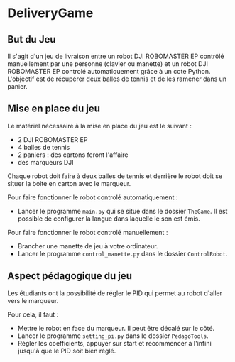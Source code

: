 # DeliveryGame

## But du Jeu

Il s'agit d'un jeu de livraison entre un robot DJI ROBOMASTER EP contrôlé manuellement par une personne (clavier ou manette) et un robot DJI ROBOMASTER EP controlé automatiquement grâce à un cote Python. L'objectif est de récupérer deux balles de tennis et de les ramener dans un panier.

## Mise en place du jeu

Le matériel nécessaire à la mise en place du jeu est le suivant :

- 2 DJI ROBOMASTER EP
- 4 balles de tennis
- 2 paniers : des cartons feront l'affaire
- des marqueurs DJI

Chaque robot doit faire à deux balles de tennis et derrière le robot doit se situer la boite en carton avec le marqueur. 

Pour faire fonctionner le robot controlé automatiquement :

- Lancer le programme `main.py` qui se situe dans le dossier `TheGame`.
Il est possible de configurer la langue dans laquelle le son est émis.

Pour faire fonctionner le robot controlé manuellement :

- Brancher une manette de jeu à votre ordinateur.
- Lancer le programme `control_manette.py` dans le dossier `ControlRobot`.


## Aspect pédagogique du jeu

Les étudiants ont la possibilité de régler le PID qui permet au robot d'aller vers le marqueur. 

Pour cela, il faut :

- Mettre le robot en face du marqueur. Il peut être décalé sur le côté.
- Lancer le programme `setting_pi.py` dans le dossier `PedagoTools`.
- Régler les coefficients, appuyer sur start et recommencer à l'infini jusqu'à que le PID soit bien réglé.